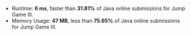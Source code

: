 - Runtime: **6 ms**, faster than **31.81%** of Java online submissions for Jump Game III.
- Memory Usage: **47 MB**, less than **75.65%** of Java online submissions for Jump Game III.